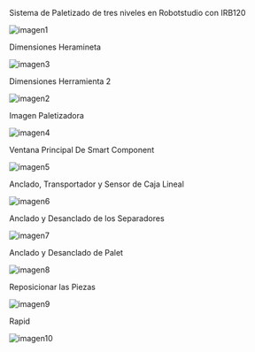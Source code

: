 Sistema de Paletizado de tres niveles en Robotstudio con IRB120

![imagen1](https://user-images.githubusercontent.com/70514253/91987057-2890ae80-ecf3-11ea-9779-708e1aa92d10.jpg)

Dimensiones Heramineta

![imagen3](https://user-images.githubusercontent.com/70514253/91987498-bf5d6b00-ecf3-11ea-89cb-15a046352c3c.jpg)

Dimensiones Herramienta 2

![imagen2](https://user-images.githubusercontent.com/70514253/91987388-9937cb00-ecf3-11ea-9e6e-25976223a9f1.jpg)

Imagen Paletizadora

![imagen4](https://user-images.githubusercontent.com/70514253/91987714-05b2ca00-ecf4-11ea-949a-858de942c208.jpg)

Ventana Principal De Smart Component 

![imagen5](https://user-images.githubusercontent.com/70514253/91987811-2418c580-ecf4-11ea-82fa-64c7ce269255.jpg)

Anclado, Transportador y Sensor de Caja Lineal

![imagen6](https://user-images.githubusercontent.com/70514253/91987907-40b4fd80-ecf4-11ea-89d6-009c3dcad150.jpg)

Anclado y Desanclado de los Separadores

![imagen7](https://user-images.githubusercontent.com/70514253/91988005-62ae8000-ecf4-11ea-908f-b866a9539786.jpg)

Anclado y Desanclado de Palet

![imagen8](https://user-images.githubusercontent.com/70514253/91988090-7fe34e80-ecf4-11ea-94ef-36ad8571d77c.jpg)

Reposicionar las Piezas

![imagen9](https://user-images.githubusercontent.com/70514253/91988273-b15c1a00-ecf4-11ea-9d0a-7118ff61fbd4.jpg)

Rapid

![imagen10](https://user-images.githubusercontent.com/70514253/91988336-c638ad80-ecf4-11ea-828d-6f7b41145d04.jpg)


